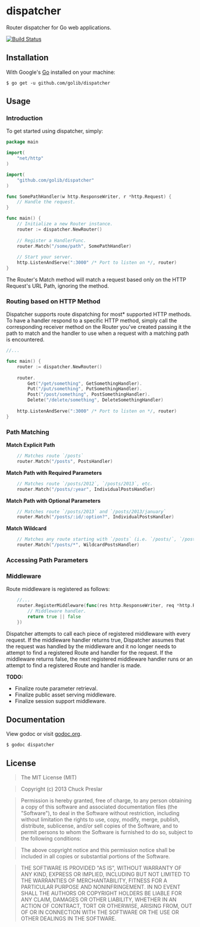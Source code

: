 # dispatcher

Router dispatcher for Go web applications.

[![Build Status](https://drone.io/github.com/chuckpreslar/dispatcher/status.png)](https://drone.io/github.com/chuckpreslar/dispatcher/latest)

## Installation

With Google's [Go](http://www.golang.org) installed on your machine:

    $ go get -u github.com/golib/dispatcher

## Usage

### Introduction

To get started using dispatcher, simply:

```go
package main

import(
    "net/http"
)

import(
    "github.com/golib/dispatcher"
)

func SomePathHandler(w http.ResponseWriter, r *http.Request) {
    // Handle the request.
}

func main() {
    // Initialize a new Router instance.
    router := dispatcher.NewRouter()
    
    // Register a HandlerFunc.
    router.Match("/some/path", SomePathHandler)
    
    // Start your server.
    http.ListenAndServe(":3000" /* Port to listen on */, router)
}
```

The Router's Match method will match a request based only on the HTTP Request's URL Path, ignoring the method.

### Routing based on HTTP Method

Dispatcher supports route dispatching for most* supported HTTP methods.  To have a handler respond to a specific HTTP method, simply call the corresponding receiver method on the Router you've created passing it the path to match and the handler to use when a request with a matching path is encountered.
```go
//...

func main() {
    router := dispatcher.NewRouter()
    
    router.
        Get("/get/something", GetSomethingHandler).
        Put("/put/something", PutSomethingHandler).
        Post("/post/something", PostSomethingHandler).
        Delete("/delete/something", DeleteSomethingHandler)
        
    http.ListenAndServe(":3000" /* Port to listen on */, router)
}
```

### Path Matching

__Match Explicit Path__

```go
    // Matches route `/posts`
    router.Match("/posts", PostsHandler)
```

__Match Path with Required Parameters__

```go
    // Matches route `/posts/2012`, `/posts/2013`, etc.
    router.Match("/posts/:year", IndividualPostsHandler)
```

__Match Path with Optional Parameters__

```go
    // Matches route `/posts/2013` and `/posts/2013/january`
    router.Match("/posts/:id/:option?", IndividualPostsHandler)
```

__Match Wildcard__

```go    
    // Matches any route starting with `/posts` (i.e. `/posts/`, `/posts/2013`, `/posts/2013/january`)
    router.Match("/posts/*", WildcardPostsHandler)
```

### Accessing Path Parameters
    
### Middleware

Route middleware is registered as follows:

```go
    //...
    router.RegisterMiddleware(func(res http.ResponseWriter, req *http.Request) bool {
        // Middleware handler.
        return true || false
    })
```

Dispatcher attempts to call each piece of registered middleware with every request.  If the middleware handler returns true, Dispatcher assumes that the request was handled by the middleware and it no longer needs to attempt to find a registered Route and handler for the request.  If the middleware returns false, the next registered middleware handler runs or an attempt to find a registered Route and handler is made.

__TODO:__
* Finalize route parameter retrieval.
* Finalize public asset serving middleware.
* Finalize session support middleware.

## Documentation

View godoc or visit [godoc.org](http://godoc.org/github.com/chuckpreslar/dispatcher).

    $ godoc dispatcher

## License

> The MIT License (MIT)

> Copyright (c) 2013 Chuck Preslar

> Permission is hereby granted, free of charge, to any person obtaining a copy
> of this software and associated documentation files (the "Software"), to deal
> in the Software without restriction, including without limitation the rights
> to use, copy, modify, merge, publish, distribute, sublicense, and/or sell
> copies of the Software, and to permit persons to whom the Software is
> furnished to do so, subject to the following conditions:

> The above copyright notice and this permission notice shall be included in
> all copies or substantial portions of the Software.

> THE SOFTWARE IS PROVIDED "AS IS", WITHOUT WARRANTY OF ANY KIND, EXPRESS OR
> IMPLIED, INCLUDING BUT NOT LIMITED TO THE WARRANTIES OF MERCHANTABILITY,
> FITNESS FOR A PARTICULAR PURPOSE AND NONINFRINGEMENT. IN NO EVENT SHALL THE
> AUTHORS OR COPYRIGHT HOLDERS BE LIABLE FOR ANY CLAIM, DAMAGES OR OTHER
> LIABILITY, WHETHER IN AN ACTION OF CONTRACT, TORT OR OTHERWISE, ARISING FROM,
> OUT OF OR IN CONNECTION WITH THE SOFTWARE OR THE USE OR OTHER DEALINGS IN
> THE SOFTWARE.
